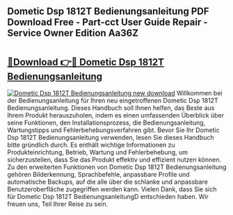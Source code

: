 ## Dometic Dsp 1812T Bedienungsanleitung PDF Download Free - Part-cct User Guide Repair - Service Owner Edition Aa36Z

# <h2><a href="http://df3sw5a.blite.top/?on=Dometic+Dsp+1812T+Bedienungsanleitung">🔗Download 👉🔴 Dometic Dsp 1812T Bedienungsanleitung</a></h2>

[![Dometic Dsp 1812T Bedienungsanleitung new download](https://i.imgur.com/lujVjoI.png)](http://df3sw5a.blite.top/?on=Dometic+Dsp+1812T+Bedienungsanleitung)
Willkommen bei der Bedienungsanleitung für Ihren neu eingetroffenen Dometic Dsp 1812T Bedienungsanleitung. Dieses Handbuch soll Ihnen helfen, das Beste aus Ihrem Produkt herauszuholen, indem es einen umfassenden Überblick über seine Funktionen, den Installationsprozess, die Bedienungsanleitung, Wartungstipps und Fehlerbehebungsverfahren gibt. Bevor Sie Ihr Dometic Dsp 1812T Bedienungsanleitung verwenden, lesen Sie dieses Handbuch bitte gründlich durch. Es enthält wichtige Informationen zu Produkteinrichtung, Betrieb, Wartung und Fehlerbehebung, um sicherzustellen, dass Sie das Produkt effektiv und effizient nutzen können. Zu den erweiterten Funktionen von Dometic Dsp 1812T Bedienungsanleitung gehören Bilderkennung, Sprachbefehle, anpassbare Profile und automatische Backups, auf die alle über die schlanke und anpassbare Benutzeroberfläche zugegriffen werden kann. Vielen Dank, dass Sie sich für Dometic Dsp 1812T BedienungsanleitungD entschieden haben. Wir freuen uns, Teil Ihrer Reise zu sein.
